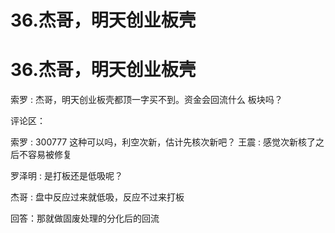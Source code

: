 # 36.杰哥，明天创业板壳

# 36.杰哥，明天创业板壳

索罗 : 杰哥，明天创业板壳都顶一字买不到。资金会回流什么 板块吗？

评论区：

索罗 : 300777 这种可以吗，利空次新，估计先核次新吧？ 王震 : 感觉次新核了之后不容易被修复

罗泽明 : 是打板还是低吸呢？

杰哥 : 盘中反应过来就低吸，反应不过来打板

回答：那就做固废处理的分化后的回流